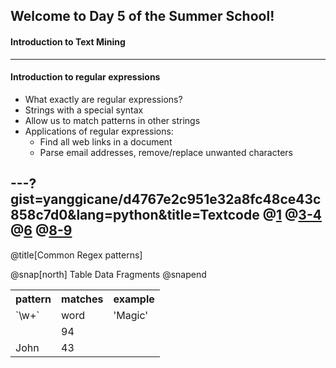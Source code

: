 ## Welcome to Day 5 of the Summer School!
#### Introduction to Text Mining
---

#### Introduction to regular expressions
- What exactly are regular expressions?
- Strings with a special syntax
- Allow us to match patterns in other strings
- Applications of regular expressions:
  - Find all web links in a document
  - Parse email addresses, remove/replace unwanted characters

---?gist=yanggicane/d4767e2c951e32a8fc48ce43c858c7d0&lang=python&title=Textcode
@[1]()
@[3-4](match..)
@[6](match)
@[8-9](match)
---
@title[Common Regex patterns]


@snap[north]
Table Data Fragments
@snapend

<table>
  <tr>
    <th>pattern</th>
    <th>matches</th>
     <th>example</th>
  </tr>
  <tr>
    <td>`\w+`</td>
    <td>word</td>
     <td>'Magic'</td>
  </tr>
  <tr class="fragment">
    <td></td>
    <td>94</td>
  </tr>
  <tr class="fragment">
    <td>John</td>
    <td>43</td>
  </tr>
</table>


